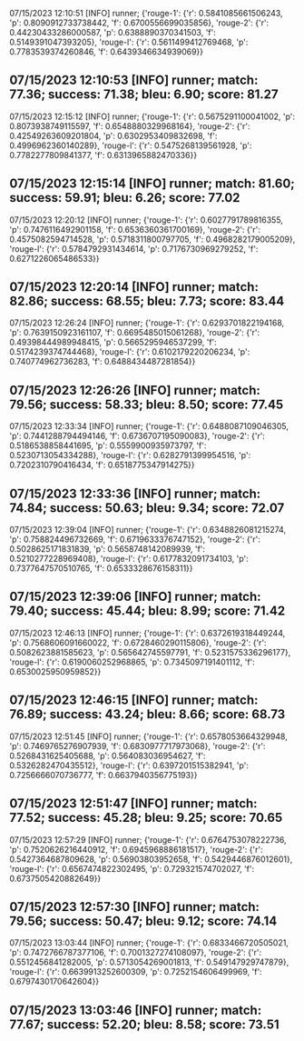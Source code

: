 07/15/2023 12:10:51  [INFO] runner; {'rouge-1': {'r': 0.5841085661506243, 'p': 0.8090912733738442, 'f': 0.6700556699035856}, 'rouge-2': {'r': 0.44230433286000587, 'p': 0.6388890370341503, 'f': 0.5149391047393205}, 'rouge-l': {'r': 0.5611499412769468, 'p': 0.7783539374260846, 'f': 0.6439346634939069}}
## 07/15/2023 12:10:53  [INFO] runner; match: 77.36; success: 71.38; bleu: 6.90; score: 81.27

07/15/2023 12:15:12  [INFO] runner; {'rouge-1': {'r': 0.5675291100041002, 'p': 0.8073938749115597, 'f': 0.6548880329968164}, 'rouge-2': {'r': 0.42549263609201804, 'p': 0.6302953409832698, 'f': 0.4996962360140289}, 'rouge-l': {'r': 0.5475268139561928, 'p': 0.7782277809841377, 'f': 0.6313965882470336}}
## 07/15/2023 12:15:14  [INFO] runner; match: 81.60; success: 59.91; bleu: 6.26; score: 77.02

07/15/2023 12:20:12  [INFO] runner; {'rouge-1': {'r': 0.6027791789816355, 'p': 0.7476116492901158, 'f': 0.6536360361700169}, 'rouge-2': {'r': 0.4575082594714528, 'p': 0.5718311800797705, 'f': 0.4968282179005209}, 'rouge-l': {'r': 0.5784792931434614, 'p': 0.7176730969279252, 'f': 0.6271226065486533}}
## 07/15/2023 12:20:14  [INFO] runner; match: 82.86; success: 68.55; bleu: 7.73; score: 83.44

07/15/2023 12:26:24  [INFO] runner; {'rouge-1': {'r': 0.6293701822194168, 'p': 0.7639150923161107, 'f': 0.6695485015061268}, 'rouge-2': {'r': 0.49398444989948415, 'p': 0.5665295946537299, 'f': 0.5174239374744468}, 'rouge-l': {'r': 0.6102179220206234, 'p': 0.740774962736283, 'f': 0.6488434487281854}}
## 07/15/2023 12:26:26  [INFO] runner; match: 79.56; success: 58.33; bleu: 8.50; score: 77.45

07/15/2023 12:33:34  [INFO] runner; {'rouge-1': {'r': 0.6488087109046305, 'p': 0.7441288794494146, 'f': 0.6736707195090083}, 'rouge-2': {'r': 0.5186538858441695, 'p': 0.5559900935973797, 'f': 0.5230713054334288}, 'rouge-l': {'r': 0.6282791399954516, 'p': 0.7202310790416434, 'f': 0.6518775347914275}}
## 07/15/2023 12:33:36  [INFO] runner; match: 74.84; success: 50.63; bleu: 9.34; score: 72.07

07/15/2023 12:39:04  [INFO] runner; {'rouge-1': {'r': 0.6348826081215274, 'p': 0.758824496732669, 'f': 0.6719633376747152}, 'rouge-2': {'r': 0.5028625171831839, 'p': 0.5658748142089939, 'f': 0.5210277228969408}, 'rouge-l': {'r': 0.6177832091734103, 'p': 0.7377647570510765, 'f': 0.6533328676158311}}
## 07/15/2023 12:39:06  [INFO] runner; match: 79.40; success: 45.44; bleu: 8.99; score: 71.42

07/15/2023 12:46:13  [INFO] runner; {'rouge-1': {'r': 0.6372619318449244, 'p': 0.7568606091660022, 'f': 0.6728460290115806}, 'rouge-2': {'r': 0.5082623881585623, 'p': 0.565642745597791, 'f': 0.5231575336296177}, 'rouge-l': {'r': 0.6190060252968865, 'p': 0.7345097191401112, 'f': 0.6530025950959852}}
## 07/15/2023 12:46:15  [INFO] runner; match: 76.89; success: 43.24; bleu: 8.66; score: 68.73

07/15/2023 12:51:45  [INFO] runner; {'rouge-1': {'r': 0.6578053664329948, 'p': 0.7469765276907939, 'f': 0.6830977717973068}, 'rouge-2': {'r': 0.5268431625405688, 'p': 0.564083036954627, 'f': 0.5326282470435512}, 'rouge-l': {'r': 0.6397201515382941, 'p': 0.7256666070736777, 'f': 0.6637940356775193}}
## 07/15/2023 12:51:47  [INFO] runner; match: 77.52; success: 45.28; bleu: 9.25; score: 70.65

07/15/2023 12:57:29  [INFO] runner; {'rouge-1': {'r': 0.6764753078222736, 'p': 0.7520626216440912, 'f': 0.6945968886181517}, 'rouge-2': {'r': 0.5427364687809628, 'p': 0.56903803952658, 'f': 0.5429446876012601}, 'rouge-l': {'r': 0.6567474822302495, 'p': 0.729321574702027, 'f': 0.6737505420882649}}
## 07/15/2023 12:57:30  [INFO] runner; match: 79.56; success: 50.47; bleu: 9.12; score: 74.14

07/15/2023 13:03:44  [INFO] runner; {'rouge-1': {'r': 0.6833466720505021, 'p': 0.7472766787377106, 'f': 0.7001327274108097}, 'rouge-2': {'r': 0.5512456841282005, 'p': 0.5713054269001813, 'f': 0.549147929747879}, 'rouge-l': {'r': 0.6639913252600309, 'p': 0.7252154606499969, 'f': 0.6797430170642604}}

## 07/15/2023 13:03:46  [INFO] runner; match: 77.67; success: 52.20; bleu: 8.58; score: 73.51